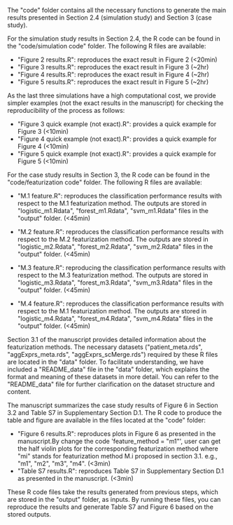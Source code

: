 The "code" folder contains all the necessary functions to generate the main results presented in Section 2.4 (simulation study) and Section 3 (case study). 

For the simulation study results in Section 2.4, the R code can be found in the "code/simulation code" folder. The following R files are available:

* "Figure 2 results.R": reproduces the exact result in Figure 2 (<20min)
* "Figure 3 results.R": reproduces the exact result in Figure 3 (~2hr)
* "Figure 4 results.R": reproduces the exact result in Figure 4 (~2hr)
* "Figure 5 results.R": reproduces the exact result in Figure 5 (~2hr)
 
As the last three simulations have a high computational cost, we provide simpler examples (not the exact results in the manuscript) for checking the reproducibility of the process as follows:

* "Figure 3 quick example (not exact).R": provides a quick example for Figure 3 (<10min)
* "Figure 4 quick example (not exact).R": provides a quick example for Figure 4 (<10min)
* "Figure 5 quick example (not exact).R": provides a quick example for Figure 5 (<10min)

For the case study results in Section 3, the R code can be found in the "code/featurization code" folder. The following R files are available:

* "M.1 feature.R": reproduces the classification performance results with respect to the M.1 featurization method. The outputs are stored in "logistic_m1.Rdata", "forest_m1.Rdata", "svm_m1.Rdata" files in the "output" folder. (<45min)
 
* "M.2 feature.R": reproduces the classification performance results with respect to the M.2 featurization method. The outputs are stored in "logistic_m2.Rdata", "forest_m2.Rdata", "svm_m2.Rdata" files in the "output" folder. (<45min)
 
* "M.3 feature.R": reproducing the classification performance results with respect to the M.3 featurization method. The outputs are stored in "logistic_m3.Rdata", "forest_m3.Rdata", "svm_m3.Rdata" files in the "output" folder. (<45min)
 
* "M.4 feature.R": reproduces the classification performance results with respect to the M.1 featurization method. The outputs are stored in "logistic_m4.Rdata", "forest_m4.Rdata", "svm_m4.Rdata" files in the "output" folder. (<45min)

Section 3.1 of the manuscript provides detailed information about the featurization methods. The necessary datasets ("patient_meta.rds", "aggExprs_meta.rds", "aggExprs_scMerge.rds") required by these R files are located in the "data" folder. To facilitate understanding, we have included a "README_data" file in the "data" folder, which explains the format and meaning of these datasets in more detail. You can refer to the "README_data" file for further clarification on the dataset structure and content. 

The manuscript summarizes the case study results of Figure 6 in Section 3.2 and Table S7 in Supplementary Section D.1. The R code to produce the table and figure are available in the files located at the "code" folder:

* "Figure 6 results.R": reproduces plots in Figure 6 as presented in the manuscript.By change the code 'feature_method = "m1"', user can get the half violin plots for the corresponding featurization method where "mi" stands for featurization method M.i proposed in section 3.1. e.g., "m1", "m2", "m3", "m4". (<3min)
* "Table S7 results.R": reproduces Table S7 in Supplementary Section D.1 as presented in the manuscript. (<3min)

These R code files take the results generated from previous steps, which are stored in the "output" folder, as inputs. By running these files, you can reproduce the results and generate Table S7 and Figure 6 based on the stored outputs. 


